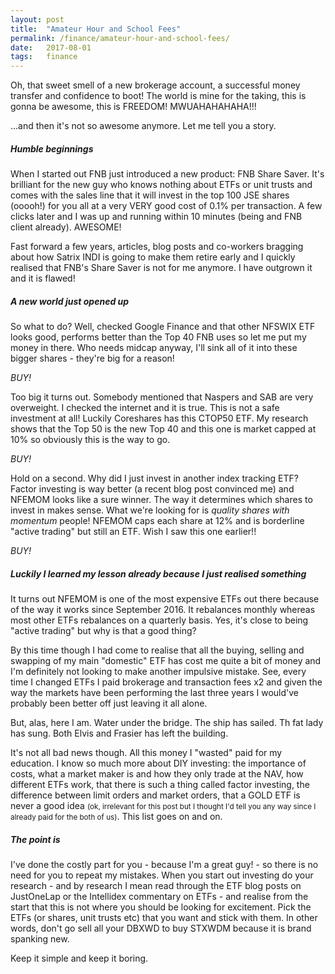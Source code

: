 ```yaml
---
layout: post
title:  "Amateur Hour and School Fees"
permalink: /finance/amateur-hour-and-school-fees/
date:   2017-08-01
tags:   finance
---
```

Oh, that sweet smell of a new brokerage account, a successful money transfer and
confidence to boot! The world is mine for the taking, this is gonna be awesome,
this is FREEDOM! MWUAHAHAHAHA!!!

...and then it's not so awesome anymore. Let me tell you a story.

##### Humble beginnings
When I started out FNB just introduced a new product: FNB Share Saver. It's brilliant
for the new guy who knows nothing about ETFs or unit trusts and comes with the
sales line that it will invest in the top 100 JSE shares (ooooh!) for you all at a very VERY
good cost of 0.1% per transaction. A few clicks later and I was up and running within
10 minutes (being and FNB client already). AWESOME!

Fast forward a few years, articles, blog posts and co-workers bragging about how Satrix INDI
is going to make them retire early and I quickly realised that FNB's Share Saver is not
for me anymore. I have outgrown it and it is flawed!

##### A new world just opened up
So what to do? Well, checked Google Finance and that other NFSWIX ETF looks good,
performs better than the Top 40 FNB uses so let me put my money in there. Who needs
midcap anyway, I'll sink all of it into these bigger shares - they're big for a reason!

*BUY!*

Too big it turns out. Somebody mentioned that Naspers and SAB are very overweight.
I checked the internet and it is true. This is not a safe investment at all! Luckily Coreshares
has this CTOP50 ETF. My research shows that the Top 50 is the new Top 40 and this one
is market capped at 10% so obviously this is the way to go.

*BUY!*

Hold on a second. Why did I just invest in another index tracking ETF? Factor investing
is way better (a recent blog post convinced me) and NFEMOM looks like a sure winner. The
way it determines which shares to invest in makes sense. What we're looking for is
*quality shares with momentum* people! NFEMOM caps each share at 12% and is borderline
"active trading" but still an ETF. Wish I saw this one earlier!!

*BUY!*

##### Luckily I learned my lesson already because I just realised something
It turns out NFEMOM is one of the most expensive ETFs out there because of the way
it works since September 2016. It rebalances monthly whereas most other ETFs rebalances
on a quarterly basis. Yes, it's close to being "active trading" but why is that a good thing?

By this time though I had come to realise that all the buying, selling and swapping of my main
"domestic" ETF has cost me quite a bit of money and I'm definitely not looking to make
another impulsive mistake. See, every time I changed ETFs I paid brokerage and transaction
fees x2 and given the way the markets have been performing the last three years I would've
probably been better off just leaving it all alone.

But, alas, here I am. Water under the bridge. The ship has sailed. Th fat lady has sung.
Both Elvis and Frasier has left the building.

It's not all bad news though. All this money I "wasted" paid for my education. I know
so much more about DIY investing: the importance of costs, what a market maker is and
how they only trade at the NAV, how different ETFs work, that there is such a thing called
factor investing, the difference between limit orders and market orders, that a GOLD ETF is
never a good idea <small>(ok, irrelevant for this post but I thought I'd tell you any way
since I already paid for the both of us)</small>. This list goes on and on.

##### The point is
I've done the costly part for you - because I'm a great guy! - so there is no need for you
to repeat my mistakes. When you start out investing do your research - and by research
I mean read through the ETF blog posts on JustOneLap or the Intellidex commentary on
ETFs - and realise from the start that this is not where you should be looking for excitement.
Pick the ETFs (or shares, unit trusts etc) that you want and stick with them. In other words,
don't go sell all your DBXWD to buy STXWDM because it is brand spanking new.

Keep it simple and keep it boring.
